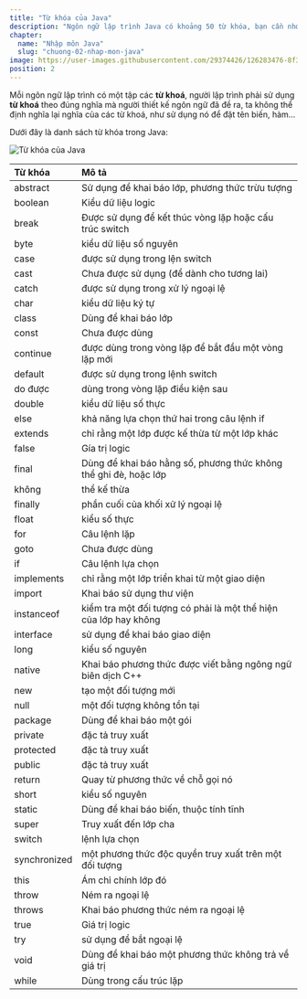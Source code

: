 ```yaml
---
title: "Từ khóa của Java"
description: "Ngôn ngữ lập trình Java có khoảng 50 từ khóa, bạn cần nhớ những keyword này vì chúng sẽ được dùng rất nhiều trong quá trình lập trình.a"
chapter:
  name: "Nhập môn Java"
  slug: "chuong-02-nhap-mon-java"
image: https://user-images.githubusercontent.com/29374426/126283476-8f3179e8-3481-478c-8b1a-14dd8724b333.png
position: 2
---
```


Mỗi ngôn ngữ lập trình có một tập các **từ khoá**, người lập trình phải sử dụng **từ khoá** theo đúng nghĩa mà người thiết kế ngôn ngữ đã đề ra, ta không thể định nghĩa lại nghĩa của các từ khoá, như sử dụng nó để đặt tên biến, hàm...

Dưới đây là danh sách từ khóa trong Java:

![Từ khóa của Java](https://user-images.githubusercontent.com/29374426/126283476-8f3179e8-3481-478c-8b1a-14dd8724b333.png)

| Từ khóa      | Mô tả                                                            |
| :----------- | :--------------------------------------------------------------- |
| abstract     | Sử dụng để khai báo lớp, phương thức trừu tượng                  |
| boolean      | Kiểu dữ liệu logic                                               |
| break        | Được sử dụng để kết thúc vòng lặp hoặc cấu trúc switch           |
| byte         | kiểu dữ liệu số nguyên                                           |
| case         | được sử dụng trong lện switch                                    |
| cast         | Chưa được sử dụng (để dành cho tương lai)                        |
| catch        | được sử dụng trong xử lý ngoại lệ                                |
| char         | kiểu dữ liệu ký tự                                               |
| class        | Dùng để khai báo lớp                                             |
| const        | Chưa được dùng                                                   |
| continue     | được dùng trong vòng lặp để bắt đầu một vòng lặp mới             |
| default      | được sử dụng trong lệnh switch                                   |
| do được      | dùng trong vòng lặp điều kiện sau                                |
| double       | kiểu dữ liệu số thực                                             |
| else         | khả năng lựa chọn thứ hai trong câu lệnh if                      |
| extends      | chỉ rằng một lớp được kế thừa từ một lớp khác                    |
| false        | Gía trị logic                                                    |
| final        | Dùng để khai báo hằng số, phương thức không thể ghi đè, hoặc lớp |
| không        | thể kế thừa                                                      |
| finally      | phần cuối của khối xử lý ngoại lệ                                |
| float        | kiểu số thực                                                     |
| for          | Câu lệnh lặp                                                     |
| goto         | Chưa được dùng                                                   |
| if           | Câu lệnh lựa chọn                                                |
| implements   | chỉ rằng một lớp triển khai từ một giao diện                     |
| import       | Khai báo sử dụng thư viện                                        |
| instanceof   | kiểm tra một đối tượng có phải là một thể hiện của lớp hay không |
| interface    | sử dụng để khai báo giao diện                                    |
| long         | kiểu số nguyên                                                   |
| native       | Khai báo phương thức được viết bằng ngông ngữ biên dịch C++      |
| new          | tạo một đối tượng mới                                            |
| null         | một đối tượng không tồn tại                                      |
| package      | Dùng để khai báo một gói                                         |
| private      | đặc tả truy xuất                                                 |
| protected    | đặc tả truy xuất                                                 |
| public       | đặc tả truy xuất                                                 |
| return       | Quay từ phương thức về chỗ gọi nó                                |
| short        | kiểu số nguyên                                                   |
| static       | Dùng để khai báo biến, thuộc tính tĩnh                           |
| super        | Truy xuất đến lớp cha                                            |
| switch       | lệnh lựa chọn                                                    |
| synchronized | một phương thức độc quyền truy xuất trên một đối tượng           |
| this         | Ám chỉ chính lớp đó                                              |
| throw        | Ném ra ngoại lệ                                                  |
| throws       | Khai báo phương thức ném ra ngoại lệ                             |
| true         | Giá trị logic                                                    |
| try          | sử dụng để bắt ngoại lệ                                          |
| void         | Dùng để khai báo một phương thức không trả về giá trị            |
| while        | Dùng trong cấu trúc lặp                                          |
